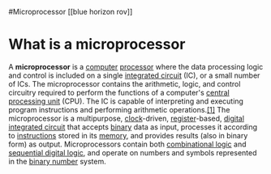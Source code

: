 #Microprocessor 
[[blue horizon rov]]

# What is a microprocessor

A **microprocessor** is a [computer](https://en.wikipedia.org/wiki/Computer "Computer") [processor](https://en.wikipedia.org/wiki/Processor_(computing) "Processor (computing)") where the data processing logic and control is included on a single [integrated circuit](https://en.wikipedia.org/wiki/Integrated_circuit "Integrated circuit") (IC), or a small number of ICs. The microprocessor contains the arithmetic, logic, and control circuitry required to perform the functions of a computer's [central processing unit](https://en.wikipedia.org/wiki/Central_processing_unit "Central processing unit") (CPU). The IC is capable of interpreting and executing program instructions and performing arithmetic operations.[[1]](https://en.wikipedia.org/wiki/Microprocessor#cite_note-1) The microprocessor is a multipurpose, [clock](https://en.wikipedia.org/wiki/Clock_signal "Clock signal")-driven, [register](https://en.wikipedia.org/wiki/Processor_register "Processor register")-based, [digital integrated circuit](https://en.wikipedia.org/wiki/Digital_integrated_circuit "Digital integrated circuit") that accepts [binary](https://en.wikipedia.org/wiki/Binary_code "Binary code") data as input, processes it according to [instructions](https://en.wikipedia.org/wiki/Instruction_(computing) "Instruction (computing)") stored in its [memory](https://en.wikipedia.org/wiki/Computer_memory "Computer memory"), and provides results (also in binary form) as output. Microprocessors contain both [combinational logic](https://en.wikipedia.org/wiki/Combinational_logic "Combinational logic") and [sequential digital logic](https://en.wikipedia.org/wiki/Sequential_logic "Sequential logic"), and operate on numbers and symbols represented in the [binary number](https://en.wikipedia.org/wiki/Binary_number "Binary number") system.

